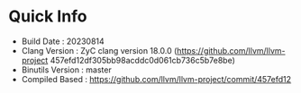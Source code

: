 # Quick Info
* Build Date : 20230814
* Clang Version : ZyC clang version 18.0.0 (https://github.com/llvm/llvm-project 457efd12df305bb98acddc0d061cb736c5b7e8be)
* Binutils Version : master
* Compiled Based : https://github.com/llvm/llvm-project/commit/457efd12

